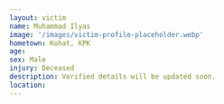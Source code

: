 ```yaml
---
layout: victim
name: Muhammad Ilyas
image: '/images/victim-profile-placeholder.webp'
hometown: Kohat, KPK
age:
sex: Male
injury: Deceased
description: Verified details will be updated soon.
location:
---
```

